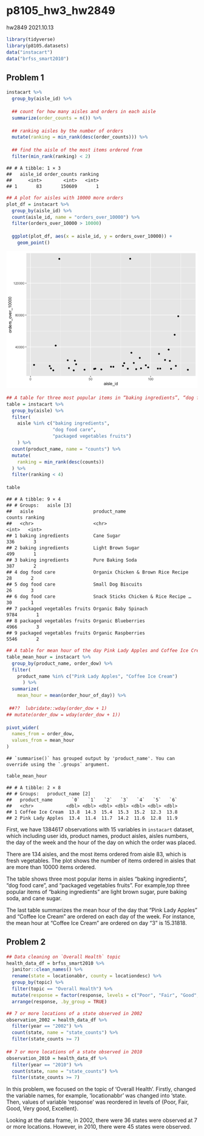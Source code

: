 p8105\_hw3\_hw2849
================
hw2849
2021.10.13

``` r
library(tidyverse)
library(p8105.datasets)
data("instacart")
data("brfss_smart2010")
```

## Problem 1

``` r
instacart %>% 
  group_by(aisle_id) %>% 
  
  ## count for how many aisles and orders in each aisle
  summarize(order_counts = n()) %>% 
  
  ## ranking aisles by the number of orders
  mutate(ranking = min_rank(desc(order_counts))) %>% 
  
  ## find the aisle of the most items ordered from
  filter(min_rank(ranking) < 2)
```

    ## # A tibble: 1 × 3
    ##   aisle_id order_counts ranking
    ##      <int>        <int>   <int>
    ## 1       83       150609       1

``` r
## A plot for aisles with 10000 more orders
plot_df = instacart %>% 
  group_by(aisle_id) %>% 
  count(aisle_id, name = "orders_over_10000") %>% 
  filter(orders_over_10000 > 10000) 

  ggplot(plot_df, aes(x = aisle_id, y = orders_over_10000)) + 
    geom_point()
```

![](p8105_hw3_hw2849_files/figure-gfm/unnamed-chunk-2-1.png)<!-- -->

``` r
## A table for three most popular items in “baking ingredients”, “dog food care”, and “packaged vegetables fruits”
table = instacart %>% 
  group_by(aisle) %>% 
  filter(
    aisle %in% c("baking ingredients", 
                 "dog food care", 
                 "packaged vegetables fruits")
    ) %>% 
  count(product_name, name = "counts") %>% 
  mutate(
    ranking = min_rank(desc(counts))
  ) %>% 
  filter(ranking < 4)

table
```

    ## # A tibble: 9 × 4
    ## # Groups:   aisle [3]
    ##   aisle                      product_name                         counts ranking
    ##   <chr>                      <chr>                                 <int>   <int>
    ## 1 baking ingredients         Cane Sugar                              336       3
    ## 2 baking ingredients         Light Brown Sugar                       499       1
    ## 3 baking ingredients         Pure Baking Soda                        387       2
    ## 4 dog food care              Organix Chicken & Brown Rice Recipe      28       2
    ## 5 dog food care              Small Dog Biscuits                       26       3
    ## 6 dog food care              Snack Sticks Chicken & Rice Recipe …     30       1
    ## 7 packaged vegetables fruits Organic Baby Spinach                   9784       1
    ## 8 packaged vegetables fruits Organic Blueberries                    4966       3
    ## 9 packaged vegetables fruits Organic Raspberries                    5546       2

``` r
## A table for mean hour of the day Pink Lady Apples and Coffee Ice Cream
table_mean_hour = instacart %>% 
  group_by(product_name, order_dow) %>% 
  filter(
    product_name %in% c("Pink Lady Apples", "Coffee Ice Cream")
      ) %>% 
  summarize(
    mean_hour = mean(order_hour_of_day)) %>% 
  
 ##??  lubridate::wday(order_dow + 1)   
## mutate(order_dow = wday(order_dow + 1))
 
pivot_wider(
  names_from = order_dow,
  values_from = mean_hour
)
```

    ## `summarise()` has grouped output by 'product_name'. You can override using the `.groups` argument.

``` r
table_mean_hour
```

    ## # A tibble: 2 × 8
    ## # Groups:   product_name [2]
    ##   product_name       `0`   `1`   `2`   `3`   `4`   `5`   `6`
    ##   <chr>            <dbl> <dbl> <dbl> <dbl> <dbl> <dbl> <dbl>
    ## 1 Coffee Ice Cream  13.8  14.3  15.4  15.3  15.2  12.3  13.8
    ## 2 Pink Lady Apples  13.4  11.4  11.7  14.2  11.6  12.8  11.9

First, we have 1384617 observations with 15 variables in `instacart`
dataset, which including user ids, product names, product aisles, aisles
numbers, the day of the week and the hour of the day on which the order
was placed.

There are 134 aisles, and the most items ordered from aisle 83, which is
fresh vegetables. The plot shows the number of items ordered in aisles
that are more than 10000 items ordered.

The table shows three most popular items in aisles “baking ingredients”,
“dog food care”, and “packaged vegetables fruits”. For example,top three
popular items of “baking ingredients” are light brown sugar, pure baking
soda, and cane sugar.

The last table summarizes the mean hour of the day that “Pink Lady
Apples” and “Coffee Ice Cream” are ordered on each day of the week. For
instance, the mean hour at “Coffee Ice Cream” are ordered on day “3” is
15.31818.

## Problem 2

``` r
## Data cleaning on `Overall Health` topic
health_data_df = brfss_smart2010 %>% 
  janitor::clean_names() %>% 
  rename(state = locationabbr, county = locationdesc) %>% 
  group_by(topic) %>% 
  filter(topic == "Overall Health") %>% 
  mutate(response = factor(response, levels = c("Poor", "Fair", "Good", "Very good", "Excellent"))) %>% 
  arrange(response, .by_group = TRUE) 
```

``` r
## 7 or more locations of a state observed in 2002
observation_2002 = health_data_df %>% 
  filter(year == "2002") %>% 
  count(state, name = "state_counts") %>% 
  filter(state_counts >= 7)

## 7 or more locations of a state observed in 2010
observation_2010 = health_data_df %>% 
  filter(year == "2010") %>% 
  count(state, name = "state_counts") %>% 
  filter(state_counts >= 7)
```

In this problem, we focused on the topic of ‘Overall Health’. Firstly,
changed the variable names, for example, ‘locationabbr’ was changed into
‘state. Then, values of variable ’response’ was reordered in levels of
{Poor, Fair, Good, Very good, Excellent}.

Looking at the data frame, in 2002, there were 36 states were observed
at 7 or more locations. However, in 2010, there were 45 states were
observed.
